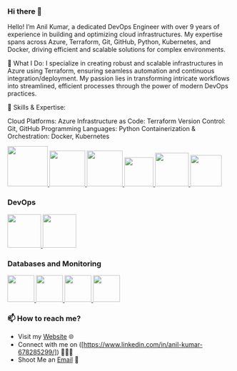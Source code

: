 ### Hi there 👋

<!--
**anilkumarbhardwaj-ar/anilkumarbhardwaj-ar** is a ✨ _special_ ✨ repository because its `README.md` (this file) appears on your GitHub profile.
-->

Hello! I’m Anil Kumar, a dedicated DevOps Engineer with over 9 years of experience in building and optimizing cloud infrastructures. My expertise spans across Azure, Terraform, Git, GitHub, Python, Kubernetes, and Docker, driving efficient and scalable solutions for complex environments.

🔹 What I Do:
I specialize in creating robust and scalable infrastructures in Azure using Terraform, ensuring seamless automation and continuous integration/deployment. My passion lies in transforming intricate workflows into streamlined, efficient processes through the power of modern DevOps practices.

🔹 Skills & Expertise:

Cloud Platforms: Azure
Infrastructure as Code: Terraform
Version Control: Git, GitHub
Programming Languages: Python
Containerization & Orchestration: Docker, Kubernetes


<p float="left">
  <a href="https://www.terraform.io/" target="_blank">
    <img src="https://media.giphy.com/media/kgUkCLMu3xhw1T6txv/giphy.gif" height="90" />
</a>
  <a href="https://www.docker.com/" target="_blank" >
    <img src="https://raw.githubusercontent.com/itsksaurabh/itsksaurabh/master/assets/docker.gif"  height="80" /> 
  </a>
  
  <a href="https://www.djangoproject.com/" target="_blank" >
    <img src="https://www.edgica.com/wp-content/files/django-logo-big.jpg"  height="80" /> 
  </a>
  
  <a href="https://docs.gitlab.com/ee/ci/" target="_blank" >
    <img src="https://raw.githubusercontent.com/itsksaurabh/itsksaurabh/master/assets/cicd.gif"  height="65" />
  </a>
  <a href="https://grpc.io/" target="_blank" >
    <img src="https://raw.githubusercontent.com/itsksaurabh/itsksaurabh/master/assets/grpc.gif"  height="75" />
  </a>
  <a href="https://www.w3.org/wiki/The_web_standards_model_-_HTML_CSS_and_JavaScript" target="_blank" >
    <img src="https://raw.githubusercontent.com/itsksaurabh/itsksaurabh/master/assets/html-css-js.png" height="70" />
  </a>
 </p>
  
### DevOps
  
 <p float="left">
  <a href="https://m.do.co/c/3bc2250b7076" target="_blank" >
    <img src="https://raw.githubusercontent.com/itsksaurabh/itsksaurabh/master/assets/do.gif"  height="75" />
  </a> 
<a href="https://azure.microsoft.com/" target="_blank">
    <img src="https://upload.wikimedia.org/wikipedia/commons/a/a8/Microsoft_Azure_Logo.svg" height="75" />
</a>
 </p>
  
### Databases and Monitoring

 <a href="https://www.microsoft.com/en-us/sql-server" target="_blank">
    <img src="https://www.svgrepo.com/show/303229/microsoft-sql-server-logo.svg" height="60" />
</a>
 <a href="https://www.influxdata.com/" target="_blank" >
    <img src="https://raw.githubusercontent.com/itsksaurabh/itsksaurabh/master/assets/influxdata.gif" height="60" />
  </a>
    <a href="https://www.postgresql.org" target="_blank" >
    <img src="https://www.postgresql.org/media/img/about/press/elephant.png" height="60" />
  </a>
  </a>
    <a href="https://www.mongodb.com/" target="_blank" >
    <img src="https://www.logolynx.com/images/logolynx/cf/cf72126a3551b816d617a06ffb01388b.png" height="60" />
  </a>
  
</p>


### 📫 How to reach me?

 - Visit my [Website](https://www.trainwithshubham.com) 🌐
 - Connect with me on ([https://www.linkedin.com/in/anil-kumar-678285299/]) 👨🏻‍💻
 - Shoot Me an [Email](mailto:anilkumarbhardwaj.ar@gmail.com) 💌
